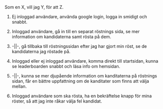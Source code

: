Som en X, vill jag Y, för att Z.

1. 	Ej inloggad användare, använda google login, logga in smidigt och snabbt. 

2. 	Inloggad användare, gå in till en separat röstnings sida, se mer information om kandidaterna samt
	  rösta på dem.

3. 	-||-, gå tillbaka till röstningssidan efter jag har gjort min röst, se de kandidaterna jag röstade på.

4. 	Inloggad eller ej inloggad användare, komma direkt till startsidan, kunna se leaderboarden 
	  snabbt och läsa info om hemsidan.

5.	-||-, kunna se mer djupående information om kanditaterna på röstnings sidan, får en bättre uppfattning
	  om de kanditater som finns att välja mellan.

6.	Inloggad användare som ska rösta, ha en bekräftelse knapp för mina röster, så att jag 
	  inte råkar välja fel kandidat.
